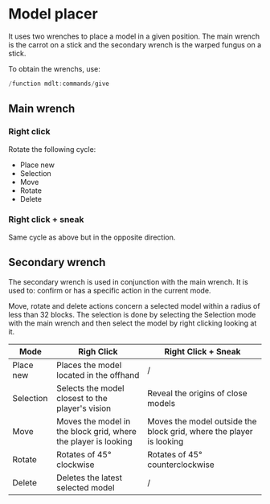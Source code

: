 # Model placer

It uses two wrenches to place a model in a given position. The main wrench is the carrot on a stick and the secondary wrench is the warped fungus on a stick. 

To obtain the wrenchs, use:
```hs
/function mdlt:commands/give
```

## Main wrench

### Right click

Rotate the following cycle:

- Place new
- Selection
- Move
- Rotate
- Delete

### Right click + sneak

Same cycle as above but in the opposite direction.

## Secondary wrench

The secondary wrench is used in conjunction with the main wrench. It is used to: confirm or has a specific action in the current mode.

Move, rotate and delete actions concern a selected model within a radius of less than 32 blocks. The selection is done by selecting the Selection mode with the main wrench and then select the model by right clicking looking at it.

| Mode | Righ Click | Right Click + Sneak |
| ---- | ---------- | ------------------- |
| Place new | Places the model located in the offhand | / |
| Selection | Selects the model closest to the player's vision | Reveal the origins of close models |
| Move | Moves the model in the block grid, where the player is looking | Moves the model outside the block grid, where the player is looking |
| Rotate | Rotates of 45° clockwise | Rotates of 45° counterclockwise |
| Delete | Deletes the latest selected model | / |


